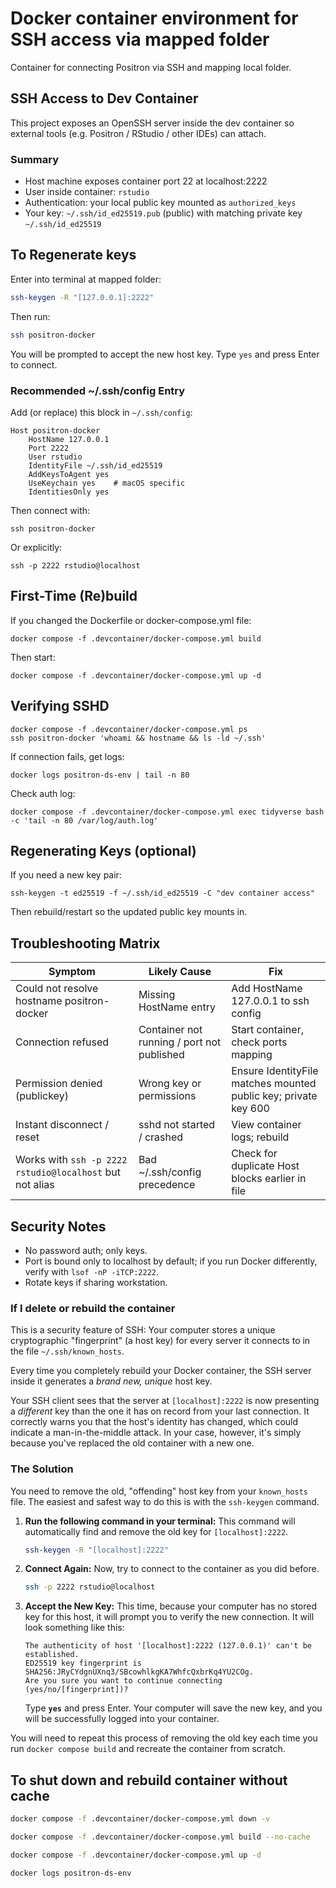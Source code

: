 # Docker container environment for SSH access via mapped folder

Container for connecting Positron via SSH and mapping local folder.

## SSH Access to Dev Container

This project exposes an OpenSSH server inside the dev container so external tools (e.g. Positron / RStudio / other IDEs) can attach.

### Summary

-   Host machine exposes container port 22 at localhost:2222
-   User inside container: `rstudio`
-   Authentication: your local public key mounted as `authorized_keys`
-   Your key: `~/.ssh/id_ed25519.pub` (public) with matching private key `~/.ssh/id_ed25519`

## To Regenerate keys

Enter into terminal at mapped folder:

``` bash
ssh-keygen -R "[127.0.0.1]:2222"
```

Then run:

``` bash
ssh positron-docker
```

You will be prompted to accept the new host key. Type `yes` and press Enter to connect.

### Recommended \~/.ssh/config Entry

Add (or replace) this block in `~/.ssh/config`:

```
Host positron-docker
    HostName 127.0.0.1
    Port 2222
    User rstudio
    IdentityFile ~/.ssh/id_ed25519
    AddKeysToAgent yes
    UseKeychain yes    # macOS specific
    IdentitiesOnly yes
```

Then connect with:

```
ssh positron-docker
```

Or explicitly:

```
ssh -p 2222 rstudio@localhost
```

## First-Time (Re)build

If you changed the Dockerfile or docker-compose.yml file:

```
docker compose -f .devcontainer/docker-compose.yml build
```

Then start:

```
docker compose -f .devcontainer/docker-compose.yml up -d
```

## Verifying SSHD

```
docker compose -f .devcontainer/docker-compose.yml ps
ssh positron-docker 'whoami && hostname && ls -ld ~/.ssh'
```

If connection fails, get logs:

```
docker logs positron-ds-env | tail -n 80
```

Check auth log:

```
docker compose -f .devcontainer/docker-compose.yml exec tidyverse bash -c 'tail -n 80 /var/log/auth.log'
```

## Regenerating Keys (optional)

If you need a new key pair:

```
ssh-keygen -t ed25519 -f ~/.ssh/id_ed25519 -C "dev container access"
```

Then rebuild/restart so the updated public key mounts in.

## Troubleshooting Matrix

| Symptom | Likely Cause | Fix |
|-------------------------|-------------------|----------------------------|
| Could not resolve hostname positron-docker | Missing HostName entry | Add HostName 127.0.0.1 to ssh config |
| Connection refused | Container not running / port not published | Start container, check ports mapping |
| Permission denied (publickey) | Wrong key or permissions | Ensure IdentityFile matches mounted public key; private key 600 |
| Instant disconnect / reset | sshd not started / crashed | View container logs; rebuild |
| Works with `ssh -p 2222 rstudio@localhost` but not alias | Bad \~/.ssh/config precedence | Check for duplicate Host blocks earlier in file |

## Security Notes

-   No password auth; only keys.
-   Port is bound only to localhost by default; if you run Docker differently, verify with `lsof -nP -iTCP:2222`.
-   Rotate keys if sharing workstation.

### If I delete or rebuild the container

This is a security feature of SSH: Your computer stores a unique cryptographic "fingerprint" (a host key) for every server it connects to in the file `~/.ssh/known_hosts`.

Every time you completely rebuild your Docker container, the SSH server inside it generates a *brand new, unique* host key.

Your SSH client sees that the server at `[localhost]:2222` is now presenting a *different* key than the one it has on record from your last connection. It correctly warns you that the host's identity has changed, which could indicate a man-in-the-middle attack. In your case, however, it's simply because you've replaced the old container with a new one.

### The Solution

You need to remove the old, "offending" host key from your `known_hosts` file. The easiest and safest way to do this is with the `ssh-keygen` command.

1.  **Run the following command in your terminal:** This command will automatically find and remove the old key for `[localhost]:2222`.

    ``` bash
    ssh-keygen -R "[localhost]:2222"
    ```

2.  **Connect Again:** Now, try to connect to the container as you did before.

    ``` bash
    ssh -p 2222 rstudio@localhost
    ```

3.  **Accept the New Key:** This time, because your computer has no stored key for this host, it will prompt you to verify the new connection. It will look something like this:

    ```
    The authenticity of host '[localhost]:2222 (127.0.0.1)' can't be established.
    ED25519 key fingerprint is SHA256:JRyCYdgnUXnq3/SBcowhlkgKA7WhfcQxbrKq4YU2COg.
    Are you sure you want to continue connecting (yes/no/[fingerprint])?
    ```

    Type **`yes`** and press Enter. Your computer will save the new key, and you will be successfully logged into your container.

You will need to repeat this process of removing the old key each time you run `docker compose build` and recreate the container from scratch.

## To shut down and rebuild container without cache

``` bash
docker compose -f .devcontainer/docker-compose.yml down -v

docker compose -f .devcontainer/docker-compose.yml build --no-cache

docker compose -f .devcontainer/docker-compose.yml up -d

docker logs positron-ds-env
```
